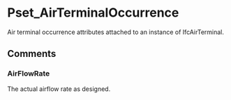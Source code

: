 # Pset_AirTerminalOccurrence

Air terminal occurrence attributes attached to an instance of IfcAirTerminal.
<!-- end of short definition -->

## Comments

### AirFlowRate

The actual airflow rate as designed.

